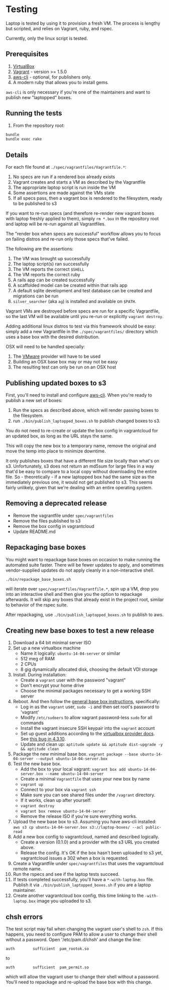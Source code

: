 # Testing

Laptop is tested by using it to provision a fresh VM. The process is lengthy
but scripted, and relies on Vagrant, ruby, and rspec.

Currently, only the linux script is tested.

## Prerequisites

1. [VirtualBox][]
2. [Vagrant][] - version >= 1.5.0
3. [aws-cli][] - optional, for publishers only.
4. A modern ruby that allows you to install gems.

[VirtualBox]: https://www.virtualbox.org/
[Vagrant]: http://www.vagrantup.com/
[aws-cli]: http://docs.aws.amazon.com/cli/latest/userguide/cli-chap-welcome.html

`aws-cli` is only necessary if you're one of the maintainers and want to
publish new "laptopped" boxes.

## Running the tests

1. From the repository root:

```sh
bundle
bundle exec rake
```

## Details

For each file found at `./spec/vagrantfiles/Vagrantfile.*`:

1. No specs are run if a rendered box already exists
2. Vagrant creates and starts a VM as described by the Vagrantfile
3. The appropriate laptop script is run inside the VM
4. Some assertions are made against the VMs state
5. If all specs pass, then a vagrant box is rendered to the filesystem, ready to be published to s3

If you want to re-run specs (and therefore re-render new vagrant boxes with
laptop freshly applied to them), simply `rm *.box` in the repository root and
laptop will be re-run against all Vagrantfiles.

The "render box when specs are successful" workflow allows you to focus on
failing distros and re-run only those specs that've failed.

The following are the assertions:

1. The VM was brought up successfully
2. The laptop script(s) ran successfully
3. The VM reports the correct `$SHELL`
4. The VM reports the correct ruby
5. A rails app can be created successfully
6. A scaffolded model can be created within that rails app
7. A default sqlite development and test database can be created and migrations can be run
8. `silver_searcher` (aka `ag`) is installed and available on `$PATH`.

Vagrant VMs are destroyed before specs are run for a specific Vagrantfile, so
the last VM will be available until you re-run or explicitly `vagrant destroy`.

Adding additional linux distros to test via this framework should be easy:
simply add a new Vagrantfile in the `./spec/vagrantfiles/` directory which uses
a base box with the desired distribution.

OSX will need to be handled specially:

1. The [VMware][] provider will have to be used
2. Building an OSX base box may or may not be easy
3. The resulting test can only be run on an OSX host

[VMware]: http://www.vmware.com/

## Publishing updated boxes to s3

First, you'll need to install and configure [aws-cli].  When you're ready to
publish a new set of boxes:

1. Run the specs as described above, which will render passing boxes to the filesystem.
2. run `./bin/publish_laptopped_boxes.sh` to publish changed boxes to s3.

You do not need to re-create or update the box config in vagrantcloud for an
updated box, as long as the URL stays the same.

This will copy the new box to a temporary name, remove the original and move
the temp into place to minimize downtime.

It only publishes boxes that have a different file size locally than what's on
s3. Unfortunately, s3 does not return an md5sum for large files in a way that'd
be easy to compare to a local copy without downloading the entire file. So -
theoretically - if a new laptopped box had the same size as the immediately
previous one, it would not get published to s3. This seems fairly unlikely,
given that we're dealing with an entire operating system.

## Removing a deprecated release

- Remove the vagrantfile under `spec/vagrantfiles`
- Remove the files published to s3
- Remove the box config in vagrantcloud
- Update README.md

## Repackaging base boxes

You might want to repackage base boxes on occasion to make running the
automated suite faster. There will be fewer updates to apply, and sometimes
vendor-supplied updates do not apply cleanly in a non-interactive shell.


```sh
./bin/repackage_base_boxes.sh
```

will iterate over `spec/vagrantfiles/Vagrantfile.*`, spin up a VM, drop you
into an interactive shell and then give you the option to repackage afterwards.
It will skip any boxes that already exist in the project root, similar to
behavior of the rspec suite.

After repackaging, use `./bin/publish_laptopped_boxes.sh` to publish to aws.

## Creating new base boxes to test a new release

1. Download a 64 bit minimal server ISO
1. Set up a new virtualbox machine
    - Name it logically: `ubuntu-14-04-server` or similar
    - 512 meg of RAM
    - 2 CPUs
    - 8 gig dynamically allocated disk, choosing the default VDI storage
1. Install. During installation:
    - Create a `vagrant` user with the password "vagrant"
    - Don't encrypt your home drive
    - Choose the minimal packages necessary to get a working SSH server
1. Reboot. And then follow the [general base box instructions][], specifically:
    - Log in as the `vagrant` user, `sudo -i` and then set root's password to 'vagrant'
    - Modify `/etc/sudoers` to allow vagrant password-less `sudo` for all commands
    - Install the vagrant insecure SSH keypair into the `vagrant` account
    - Set up guest additions according to the [virtualbox provider docs][]. See [this bug in 4.3.10][].
    - Update and clean up: `aptitude update && aptitude dist-upgrade -y && aptitude clean`
1. Package the new minimal base box.
    `vagrant package --base ubuntu-14-04-server --output ubuntu-14-04-server.box`
1. Test the new base box.
    - Add the box to your local vagrant: `vagrant box add ubuntu-14-04-server.box --name ubuntu-14-04-server`
    - Create a minimal `Vagrantfile` that uses your new box by name
    - `vagrant up`
    - Connect to your box via `vagrant ssh`
    - Make sure you can see shared files under the `/vagrant` directory.
    - If it works, clean up after yourself:
    - `vagrant destroy`
    - `vagrant box remove ubuntu-14-04-server`
    - Remove the release ISO if you're sure everything works.
1. Upload the new base box to s3. Assuming you have aws-cli installed:
    `aws s3 cp ubuntu-14-04-server.box s3://laptop-boxes/ --acl public-read`
1. Add a new box config to vagrantcloud, named and described logically.
    - Create a version (0.1.0) and a provider with the s3 URL you created above.
    - Release the config. It's OK if the box hasn't been uploaded to s3 yet,
      vagrantcloud issues a 302 when a box is requested.
1. Create a Vagrantfile under `spec/vagrantfiles` that uses the vagrantcloud remote name.
1. Run the rspecs and see if the laptop tests succeed.
1. If tests completed successfully, you'll have a `*-with-laptop.box` file.
    Publish it via `./bin/publish_laptopped_boxes.sh` if you are a laptop maintainer.
1. Create another vagrantcloud box config, this time linking to the
    `-with-laptop.box` image you uploaded to s3.

[general base box instructions]:http://docs.vagrantup.com/v2/boxes/base.html
[virtualbox provider docs]:http://docs.vagrantup.com/v2/virtualbox/boxes.html
[this bug in 4.3.10]:https://github.com/dotless-de/vagrant-vbguest/issues/117

## chsh errors

The test script may fail when changing the vagrant user's shell to `zsh`. If
this happens, you need to configure PAM to allow a user to change their shell
without a password. Open '/etc/pam.d/chsh' and change the line:

    auth		sufficient	pam_rootok.so

to

    auth		sufficient	pam_permit.so

which will allow the vagrant user to change their shell without a password.
You'll need to repackage and re-upload the base box with this change.
